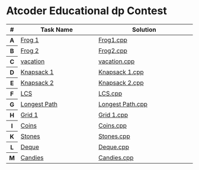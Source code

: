 
# Atcoder  Educational dp Contest

<table class="table table-striped table-dark">
  <thead>
    <tr>
      <th width="1%" class="text-center">#</th>
      <th width="40%" class="text-center">Task Name</th>
      <th width="50%" class="text-center">Solution</th>
    </tr>
  </thead>
  <tbody>
    <tr>
      <th scope="row">A</th>
     <td><a href="https://atcoder.jp/contests/dp/tasks/dp_a">Frog 1</a></td>
     <td><a href="https://github.com/rabeeadelbeabesh/Competitive-programming/blob/main/Atcoder/Atcoder-Frog%201.cpp">Frog1.cpp</a></td>
    </tr>
    <tr>
      <th scope="row">B</th>
     <td><a href="https://atcoder.jp/contests/dp/tasks/dp_b">Frog 2</a></td>
     <td><a href="https://github.com/rabeeadelbeabesh/Competitive-programming/blob/main/Atcoder/Atcoder%20-Frog%202.cpp">Frog2.cpp</a></td>
    </tr>
    <tr>
      <th scope="row">C</th>
     <td><a href="https://atcoder.jp/contests/dp/tasks/dp_c">vacation</a></td>
     <td><a href="https://github.com/rabeeadelbeabesh/Competitive-programming/blob/main/Atcoder/atcoder%20educational%20dp%20contest%20%20vacation.cpp">vacation.cpp</a></td>
    </tr>
     <tr>
      <th scope="row">D</th>
     <td><a href="https://atcoder.jp/contests/dp/tasks/dp_d">Knapsack 1</a></td>
     <td><a href="https://github.com/rabeeadelbeabesh/Competitive-programming/blob/main/Atcoder/atcoder%20educational%20dp%20contest%20Knapsack%201%20.cpp"> Knapsack 1.cpp</a></td>
    </tr>
       <tr>
      <th scope="row">E</th>
     <td><a href="https://atcoder.jp/contests/dp/tasks/dp_e">Knapsack 2</a></td>
     <td><a href="https://github.com/rabeeadelbeabesh/Competitive-programming/blob/main/Atcoder/atcoder%20educational%20dp%20contest%20knapsack%202%20.cpp"> Knapsack 2.cpp</a></td>
    </tr>
      <tr>
      <th scope="row">F</th>
     <td><a href="https://atcoder.jp/contests/dp/tasks/dp_f">LCS</a></td>
     <td><a href="https://github.com/rabeeadelbeabesh/Competitive-programming/blob/main/Atcoder/atcoder%20educational%20dp%20contest%20LCS.cpp"> LCS.cpp</a></td>
    </tr>
      <tr>
      <th scope="row">G</th>
     <td><a href="https://atcoder.jp/contests/dp/tasks/dp_g">Longest Path</a></td>
     <td><a href="https://github.com/rabeeadelbeabesh/Competitive-programming/blob/main/Atcoder/atcoder%20educational%20dp%20contest%20Longest%20Path.cpp"> Longest Path.cpp</a></td>
    </tr>
     <tr>
      <th scope="row">H</th>
     <td><a href="https://atcoder.jp/contests/dp/tasks/dp_h">Grid 1</a></td>
     <td><a href="https://github.com/rabeeadelbeabesh/Competitive-programming/blob/main/Atcoder/atcoder%20educational%20dp%20contest%20Grid%201.cpp">Grid 1.cpp</a>      </td>
    </tr>
    <tr>
      <th scope="row">I</th>
     <td><a href="https://atcoder.jp/contests/dp/tasks/dp_i">Coins</a></td>
     <td><a href="https://github.com/rabeeadelbeabesh/Competitive-programming/blob/main/Atcoder/Coins.cpp">Coins.cpp</a>      </td>
    </tr>
     <tr>
      <th scope="row">K</th>
     <td><a href="https://atcoder.jp/contests/dp/tasks/dp_k">Stones</a></td>
     <td><a href="https://github.com/rabeeadelbeabesh/Competitive-programming/blob/main/Atcoder/Stones%20.cpp">Stones.cpp</a>      </td>
    </tr>
     <tr>
      <th scope="row">L</th>
     <td><a href="https://atcoder.jp/contests/dp/tasks/dp_l">Deque </a></td>
     <td><a href="https://github.com/rabeeadelbeabesh/Competitive-programming/blob/main/Atcoder/Deque.cpp">Deque.cpp</a>      </td>
    </tr>
    <tr>
     <th scope="row">M</th>
     <td><a href="https://atcoder.jp/contests/dp/tasks/dp_m">Candies  </a></td>
     <td><a href="https://github.com/rabeeadelbeabesh/Competitive-programming/blob/main/Atcoder/Candies.cpp">Candies.cpp</a>      </td>
    </tr>
  </tbody>
</table>
